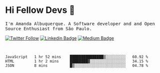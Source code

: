 # Hi Fellow Devs :wave:
   
<p>
  <samp>
    I'm Amanda Albuquerque. A Software developer and and Open Source Enthusiast from São Paulo.
  </samp>

  
  [![Twitter Follow](https://img.shields.io/twitter/follow/alalbux?style=social)](https://www.twitter.com/alalbux)
  [![Linkedin Badge](https://img.shields.io/badge/-alalbux-blue?style=flat-square&logo=Linkedin&logoColor=white&link=https://www.linkedin.com/in/alalbux/)](https://www.linkedin.com/in/alalbux/)
  [![Medium Badge](https://img.shields.io/badge/-alalbux-black?style=flat-square&logo=Medium&logoColor=white&link=https://medium.com/@alalbux)](https://medium.com/@alalbux)
</p>

  <br/>
  

<!--START_SECTION:waka-->
```text
JavaScript   1 hr 52 mins    ███████████████▒░░░░░░░░░   60.92 % 
HTML         1 hr 2 mins     ████████▓░░░░░░░░░░░░░░░░   34.15 % 
JSON         8 mins          █▒░░░░░░░░░░░░░░░░░░░░░░░   04.78 % 
```
<!--END_SECTION:waka-->

